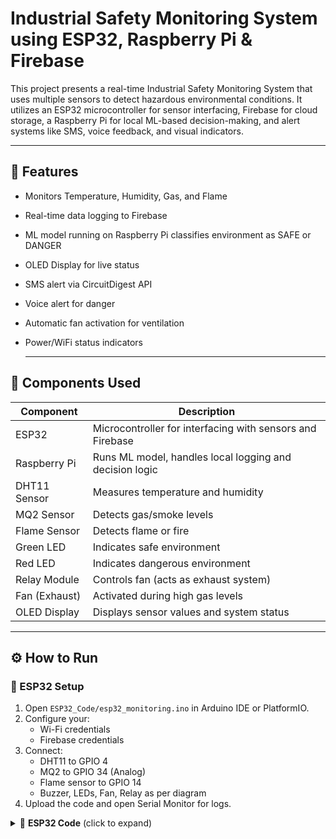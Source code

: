 # Industrial Safety Monitoring System using ESP32, Raspberry Pi & Firebase

This project presents a real-time Industrial Safety Monitoring System that uses multiple sensors to detect hazardous environmental conditions. It utilizes an ESP32 microcontroller for sensor interfacing, Firebase for cloud storage, a Raspberry Pi for local ML-based decision-making, and alert systems like SMS, voice feedback, and visual indicators.

---

## 🔧 Features

- Monitors Temperature, Humidity, Gas, and Flame
- Real-time data logging to Firebase
- ML model running on Raspberry Pi classifies environment as SAFE or DANGER
- OLED Display for live status
- SMS alert via CircuitDigest API
- Voice alert for danger
- Automatic fan activation for ventilation
- Power/WiFi status indicators

  ---

## 🔧 Components Used

| Component       | Description                                             |
|----------------|---------------------------------------------------------|
| ESP32           | Microcontroller for interfacing with sensors and Firebase |
| Raspberry Pi    | Runs ML model, handles local logging and decision logic |
| DHT11 Sensor    | Measures temperature and humidity                       |
| MQ2 Sensor      | Detects gas/smoke levels                                |
| Flame Sensor    | Detects flame or fire                                   |
| Green LED       | Indicates safe environment                              |
| Red LED         | Indicates dangerous environment                         |
| Relay Module    | Controls fan (acts as exhaust system)                   |
| Fan (Exhaust)   | Activated during high gas levels                        |
| OLED Display    | Displays sensor values and system status                |

---

## ⚙️ How to Run

### 🧠 ESP32 Setup

1. Open `ESP32_Code/esp32_monitoring.ino` in Arduino IDE or PlatformIO.
2. Configure your:
   - Wi-Fi credentials
   - Firebase credentials
3. Connect:
   - DHT11 to GPIO 4
   - MQ2 to GPIO 34 (Analog)
   - Flame sensor to GPIO 14
   - Buzzer, LEDs, Fan, Relay as per diagram
4. Upload the code and open Serial Monitor for logs.

<details>
<summary>📄 <strong>ESP32 Code</strong> (click to expand)</summary>

```cpp
#include <WiFi.h>
#include <FirebaseESP32.h>
#include <DHT.h>

// Firebase Credentials
#define API_KEY "YOUR_FIREBASE_API_KEY"
#define DATABASE_URL "https://your-project-id.firebaseio.com"
#define USER_EMAIL "your-email@example.com"
#define USER_PASSWORD "your-password"

// WiFi Credentials
#define WIFI_SSID "YOUR_WIFI_SSID"
#define WIFI_PASSWORD "YOUR_WIFI_PASSWORD"

// Sensor Pins
#define DHTPIN 4
#define DHTTYPE DHT11
#define FLAME_SENSOR_PIN 14
#define MQ2_SENSOR_PIN 34

// Output Pins
#define BUZZER_PIN 12
#define RED_PIN 25
#define GREEN_PIN 26
#define BLUE_PIN 27
#define RELAY_FAN_PIN 33

DHT dht(DHTPIN, DHTTYPE);
FirebaseData fbdo;
FirebaseAuth firebaseAuth;
FirebaseConfig firebaseConfig;
bool firebaseInitialized = false;

void setup() {
  Serial.begin(115200);
  dht.begin();
  pinMode(FLAME_SENSOR_PIN, INPUT);
  pinMode(MQ2_SENSOR_PIN, INPUT);
  pinMode(BUZZER_PIN, OUTPUT);
  pinMode(RED_PIN, OUTPUT);
  pinMode(GREEN_PIN, OUTPUT);
  pinMode(BLUE_PIN, OUTPUT);
  pinMode(RELAY_FAN_PIN, OUTPUT);

  digitalWrite(BUZZER_PIN, LOW);
  digitalWrite(RED_PIN, LOW);
  digitalWrite(GREEN_PIN, LOW);
  digitalWrite(BLUE_PIN, LOW);
  digitalWrite(RELAY_FAN_PIN, HIGH);

  Serial.print("🔌 Connecting to WiFi");
  WiFi.begin(WIFI_SSID, WIFI_PASSWORD);
  int attempts = 0;
  while (WiFi.status() != WL_CONNECTED && attempts < 20) {
    digitalWrite(BLUE_PIN, HIGH);
    delay(300);
    digitalWrite(BLUE_PIN, LOW);
    delay(300);
    Serial.print(".");
    attempts++;
  }

  if (WiFi.status() == WL_CONNECTED) {
    Serial.println("\n✅ WiFi Connected");
    digitalWrite(BLUE_PIN, HIGH);
    firebaseConfig.api_key = API_KEY;
    firebaseConfig.database_url = DATABASE_URL;
    firebaseAuth.user.email = USER_EMAIL;
    firebaseAuth.user.password = USER_PASSWORD;
    Firebase.begin(&firebaseConfig, &firebaseAuth);
    Firebase.reconnectWiFi(true);
    firebaseInitialized = true;
  } else {
    Serial.println("\n❌ WiFi Connection Failed");
    digitalWrite(BLUE_PIN, LOW);
    firebaseInitialized = false;
  }
}

void checkWiFiAndFirebase() {
  if (WiFi.status() != WL_CONNECTED) {
    Serial.println("🔄 Reconnecting WiFi...");
    WiFi.begin(WIFI_SSID, WIFI_PASSWORD);
    delay(5000);
    if (WiFi.status() == WL_CONNECTED) {
      Serial.println("✅ WiFi Reconnected");
      digitalWrite(BLUE_PIN, HIGH);
      if (!firebaseInitialized) {
        firebaseConfig.api_key = API_KEY;
        firebaseConfig.database_url = DATABASE_URL;
        firebaseAuth.user.email = USER_EMAIL;
        firebaseAuth.user.password = USER_PASSWORD;
        Firebase.begin(&firebaseConfig, &firebaseAuth);
        Firebase.reconnectWiFi(true);
        firebaseInitialized = true;
        Serial.println("✅ Firebase Initialized");
      }
    } else {
      Serial.println("❌ WiFi still not connected");
      digitalWrite(BLUE_PIN, LOW);
      firebaseInitialized = false;
    }
  }
}

void sendToFirebase(float temp, float hum, bool flame, int gas) {
  if (WiFi.status() == WL_CONNECTED) {
    Firebase.setFloat(fbdo, "/SensorData/temperature", temp);
    Firebase.setFloat(fbdo, "/SensorData/humidity", hum);
    Firebase.setBool(fbdo, "/SensorData/flame", flame);
    Firebase.setInt(fbdo, "/SensorData/gas", gas);
    Serial.println("📡 Data sent to Firebase");
  } else {
    Serial.println("❌ WiFi not connected");
  }
}

void alertBlink(int durationMillis) {
  unsigned long start = millis();
  while (millis() - start < durationMillis) {
    digitalWrite(RED_PIN, HIGH);
    digitalWrite(BUZZER_PIN, HIGH);
    delay(250);
    digitalWrite(RED_PIN, LOW);
    digitalWrite(BUZZER_PIN, LOW);
    delay(250);
  }
}

void loop() {
  checkWiFiAndFirebase();
  float temp = dht.readTemperature();
  float hum = dht.readHumidity();
  bool flameDetected = digitalRead(FLAME_SENSOR_PIN) == LOW;
  int gasValue = analogRead(MQ2_SENSOR_PIN);

  if (isnan(temp) || isnan(hum)) {
    Serial.println("❌ DHT Read Failed!");
    delay(5000);
    return;
  }

  Serial.printf("🌡 Temp: %.2f °C\n", temp);
  Serial.printf("💧 Hum: %.2f %%\n", hum);
  Serial.printf("🔥 Flame: %s\n", flameDetected ? "YES" : "NO");
  Serial.printf("🌫 Gas: %d\n", gasValue);

  sendToFirebase(temp, hum, flameDetected, gasValue);

  if (flameDetected || gasValue > 1500) {
    Serial.println("⚠ ALERT: Flame or Gas Detected");
    digitalWrite(RELAY_FAN_PIN, LOW);
    digitalWrite(GREEN_PIN, LOW);
    alertBlink(5000);
  } else {
    Serial.println("✅ Safe");
    digitalWrite(RELAY_FAN_PIN, HIGH);
    digitalWrite(GREEN_PIN, HIGH);
    digitalWrite(BUZZER_PIN, LOW);
    digitalWrite(RED_PIN, LOW);
  }

  delay(2000);
}
```
---
## 📦 Dependencies (Install These on Raspberry Pi)

Run the following commands on your Raspberry Pi terminal:

```bash
sudo apt update
sudo apt install python3-pip espeak -y
```
## Install required Python libraries
```bash
pip3 install firebase-admin pandas joblib requests pillow adafruit-circuitpython-ssd1306
```
